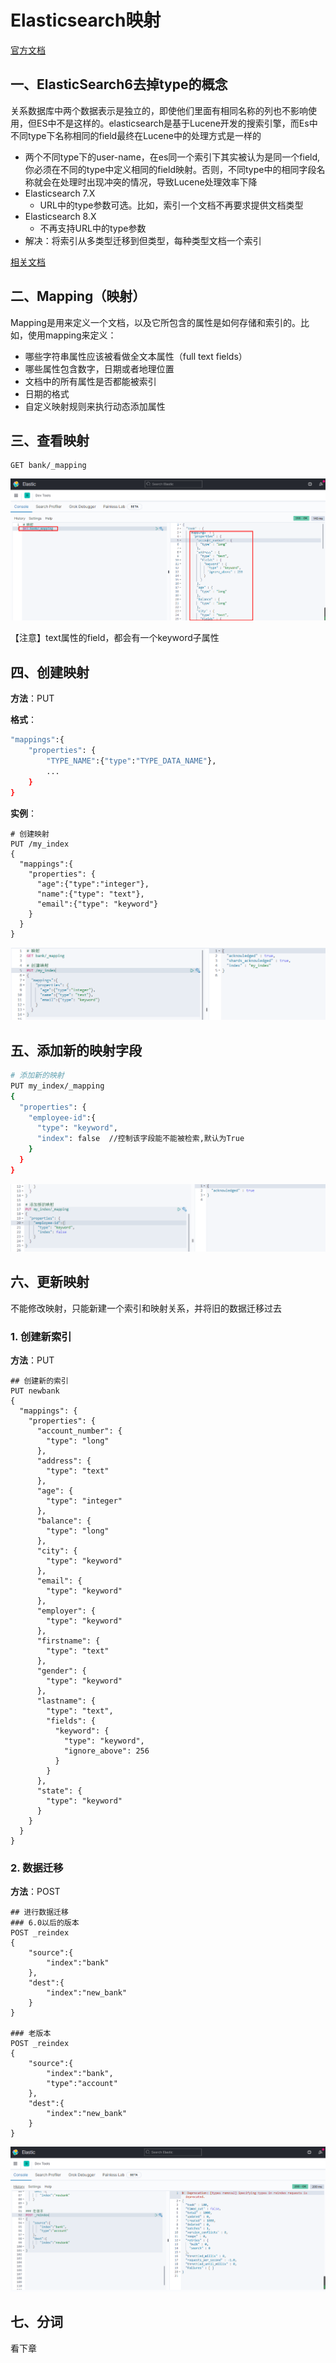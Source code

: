 # Elasticsearch映射

[官方文档](https://www.elastic.co/guide/en/elasticsearch/reference/current/mapping.html)

## 一、ElasticSearch6去掉type的概念

关系数据库中两个数据表示是独立的，即使他们里面有相同名称的列也不影响使用，但ES中不是这样的。elasticsearch是基于Lucene开发的搜索引擎，而Es中不同type下名称相同的field最终在Lucene中的处理方式是一样的

-   两个不同type下的user-name，在es同一个索引下其实被认为是同一个field,你必须在不同的type中定义相同的field映射。否则，不同type中的相同字段名称就会在处理时出现冲突的情况，导致Lucene处理效率下降
-   Elasticsearch 7.X
    -   URL中的type参数可选。比如，索引一个文档不再要求提供文档类型
-   Elasticsearch 8.X
    -   不再支持URL中的type参数
-   解决：将索引从多类型迁移到但类型，每种类型文档一个索引

[相关文档](https://www.elastic.co/guide/en/elasticsearch/reference/current/removal-of-types.html)

## 二、Mapping（映射）

Mapping是用来定义一个文档，以及它所包含的属性是如何存储和索引的。比如，使用mapping来定义：

-   哪些字符串属性应该被看做全文本属性（full text fields）
-   哪些属性包含数字，日期或者地理位置
-   文档中的所有属性是否都能被索引
-   日期的格式
-   自定义映射规则来执行动态添加属性

## 三、查看映射

```
GET bank/_mapping
```

![image-20210218192123314](imgs/image-20210218192123314.png)

【注意】text属性的field，都会有一个keyword子属性

## 四、创建映射

**方法**：PUT

**格式**：

```bash
"mappings":{
    "properties": {
        "TYPE_NAME":{"type":"TYPE_DATA_NAME"},
        ...
    }
}
```

**实例**：

```
# 创建映射
PUT /my_index
{
  "mappings":{
    "properties": {
      "age":{"type":"integer"},
      "name":{"type": "text"},
      "email":{"type": "keyword"}
    }
  }
}
```

![image-20210218192714118](imgs/image-20210218192714118.png)

## 五、添加新的映射字段

```bash
# 添加新的映射
PUT my_index/_mapping
{
  "properties": {
    "employee-id":{
      "type": "keyword",
      "index": false  //控制该字段能不能被检索,默认为True
    }
  }
}
```

![image-20210218193313448](imgs/image-20210218193313448.png)

## 六、更新映射

不能修改映射，只能新建一个索引和映射关系，并将旧的数据迁移过去

### 1. 创建新索引

**方法**：PUT

```
## 创建新的索引
PUT newbank
{
  "mappings": {
    "properties": {
      "account_number": {
        "type": "long"
      },
      "address": {
        "type": "text"
      },
      "age": {
        "type": "integer"
      },
      "balance": {
        "type": "long"
      },
      "city": {
        "type": "keyword"
      },
      "email": {
        "type": "keyword"
      },
      "employer": {
        "type": "keyword"
      },
      "firstname": {
        "type": "text"
      },
      "gender": {
        "type": "keyword"
      },
      "lastname": {
        "type": "text",
        "fields": {
          "keyword": {
            "type": "keyword",
            "ignore_above": 256
          }
        }
      },
      "state": {
        "type": "keyword"
      }
    }
  }
}
```

### 2. 数据迁移

**方法**：POST

```
## 进行数据迁移
### 6.0以后的版本
POST _reindex
{
    "source":{
        "index":"bank"
    },
    "dest":{
        "index":"new_bank"
    }
}

### 老版本
POST _reindex
{
    "source":{
        "index":"bank",
        "type":"account"
    },
    "dest":{
        "index":"new_bank"
    }
}
```

![image-20210218194738932](imgs/image-20210218194738932.png)

## 七、分词

看下章
